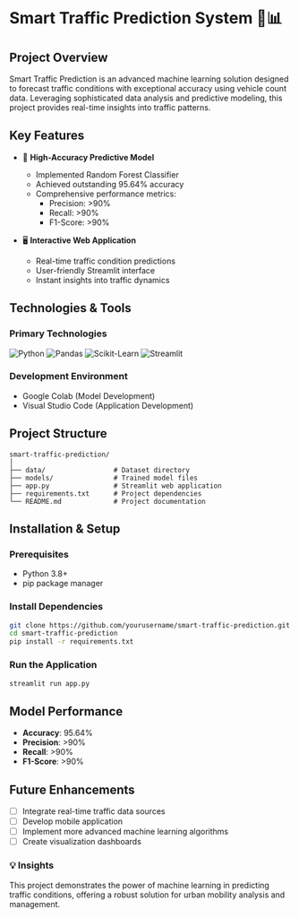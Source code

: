 # Smart Traffic Prediction System 🚦📊

## Project Overview
Smart Traffic Prediction is an advanced machine learning solution designed to forecast traffic conditions with exceptional accuracy using vehicle count data. Leveraging sophisticated data analysis and predictive modeling, this project provides real-time insights into traffic patterns.

## Key Features
- 🤖 **High-Accuracy Predictive Model**
  - Implemented Random Forest Classifier
  - Achieved outstanding 95.64% accuracy
  - Comprehensive performance metrics:
    - Precision: >90%
    - Recall: >90%
    - F1-Score: >90%

- 🖥️ **Interactive Web Application**
  - Real-time traffic condition predictions
  - User-friendly Streamlit interface
  - Instant insights into traffic dynamics

## Technologies & Tools
### Primary Technologies
![Python](https://img.shields.io/badge/Python-3776AB?style=for-the-badge&logo=python&logoColor=white)
![Pandas](https://img.shields.io/badge/Pandas-150458?style=for-the-badge&logo=pandas&logoColor=white)
![Scikit-Learn](https://img.shields.io/badge/Scikit_Learn-F7931E?style=for-the-badge&logo=scikit-learn&logoColor=white)
![Streamlit](https://img.shields.io/badge/Streamlit-FF4B4B?style=for-the-badge&logo=streamlit&logoColor=white)

### Development Environment
- Google Colab (Model Development)
- Visual Studio Code (Application Development)

## Project Structure
```
smart-traffic-prediction/
│
├── data/                 # Dataset directory
├── models/               # Trained model files
├── app.py                # Streamlit web application
├── requirements.txt      # Project dependencies
└── README.md             # Project documentation
```

## Installation & Setup

### Prerequisites
- Python 3.8+
- pip package manager

### Install Dependencies
```bash
git clone https://github.com/yourusername/smart-traffic-prediction.git
cd smart-traffic-prediction
pip install -r requirements.txt
```

### Run the Application
```bash
streamlit run app.py
```

## Model Performance
- **Accuracy**: 95.64%
- **Precision**: >90%
- **Recall**: >90%
- **F1-Score**: >90%

## Future Enhancements
- [ ] Integrate real-time traffic data sources
- [ ] Develop mobile application
- [ ] Implement more advanced machine learning algorithms
- [ ] Create visualization dashboards

### 💡 Insights
This project demonstrates the power of machine learning in predicting traffic conditions, offering a robust solution for urban mobility analysis and management.
